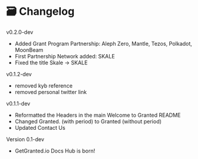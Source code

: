 # 🗃 Changelog

v0.2.0-dev

* Added Grant Program Partnership: Aleph Zero, Mantle, Tezos, Polkadot, MoonBeam
* First Partnership Network added: SKALE
* Fixed the title Skale -> SKALE

v0.1.2-dev

* removed kyb reference
* removed personal twitter link

v0.1.1-dev

* Reformatted the Headers in the main Welcome to Granted README
* Changed Granted. (with period) to Granted (without period)
* Updated Contact Us

Version 0.1-dev

* GetGranted.io Docs Hub is born!
